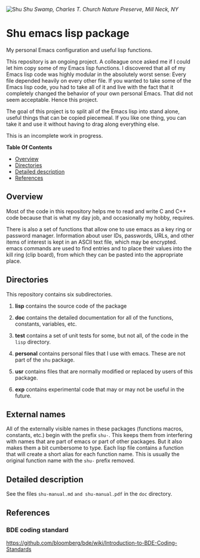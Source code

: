 ![Shu](https://raw.github.com/codesinger/shu/master/doc/shu-2011-l.png)
*Shu Swamp, Charles T. Church Nature Preserve, Mill Neck, NY*
# Shu emacs lisp package #
My personal Emacs configuration and useful lisp functions.

This repository is an ongoing project.  A colleague once asked me if I could let him
copy some of my Emacs lisp functions.  I discovered that all of my Emacs lisp code
was highly modular in the absolutely worst sense: Every file depended heavily on every
other file.  If you wanted to take some of the Emacs lisp code, you had to take all
of it and live with the fact that it completely changed the behavior of your own
personal Emacs.  That did not seem acceptable.  Hence this project.

The goal of this project is to split all of the Emacs lisp into stand alone, useful
things that can be copied piecemeal.  If you like one thing, you can take it and use
it without having to drag along everything else.

This is an incomplete work in progress.


**Table Of Contents**

* [Overview](#overview)
* [Directories](#directories)
* [Detailed description](#detaileddescription)
* [References](#references)


## Overview ##

Most of the code in this repository helps me to read and write C and C++ code
because that is what my day job, and occasionally my hobby, requires.

There is also a set of functions that allow one to use emacs as a key ring or
password manager.  Information about user IDs, passwords, URLs, and other items of
interest is kept in an ASCII text file, which may be encrypted.  emacs commands are
used to find entries and to place their values into the kill ring (clip board), from
which they can be pasted into the appropriate place.

## Directories ##

This repository contains six subdirectories.

 1. **lisp** contains the source code of the package

 2. **doc** contains the detailed documentation for all of the functions, constants,
    variables, etc.

 3. **test** contains a set of unit tests for some, but not all, of the code in the
   `lisp` directory.

 4. **personal** contains personal files that I use with emacs.  These are not part
    of the `shu` package.

 5. **usr** contains files that are normally modified or replaced by users of this
   package.

 6. **exp** contains experimental code that may or may not be useful in the future.

## External names ##

All of the externally visible names in these packages (functions macros, constants,
etc.) begin with the prefix `shu-`.  This keeps them from interfering with names
that are part of emacs or part of other packages.  But it also makes them a bit
cumbersome to type.  Each lisp file contains a function that will create a short
alias for each function name.  This is usually the original function name with the
`shu-` prefix removed.


## Detailed description <a name=detaileddescription></a>


See the files `shu-manual.md` `and shu-manual.pdf` in the `doc` directory.


## References ##


### BDE coding standard ###


<https://github.com/bloomberg/bde/wiki/Introduction-to-BDE-Coding-Standards>

<!--
LocalWords:  Shu NY detaileddescription IDs doc shu usr exp md pdf BDE
-->
